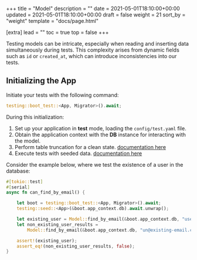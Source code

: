 +++
title = "Model"
description = ""
date = 2021-05-01T18:10:00+00:00
updated = 2021-05-01T18:10:00+00:00
draft = false
weight = 21
sort_by = "weight"
template = "docs/page.html"

[extra]
lead = ""
toc = true
top = false
+++

Testing models can be intricate, especially when reading and inserting data simultaneously during tests. This complexity arises from dynamic fields such as `id` or `created_at`, which can introduce inconsistencies into our tests.

## Initializing the App

Initiate your tests with the following command:

```rust
testing::boot_test::<App, Migrator>().await;
```

During this initialization:

1. Set up your application in **test** mode, loading the `config/test.yaml` file.
2. Obtain the application context with the **DB** instance for interacting with the model.
3. Perform table truncation for a clean state. [documentation here](@/docs/testing/overview.md#clean-up-data-before-snapshot-testing)
4. Execute tests with seeded data. [documentation here](@/docs/testing/overview.md#seeding-data)

Consider the example below, where we test the existence of a user in the database:

```rust
#[tokio::test]
#[serial]
async fn can_find_by_email() {

    let boot = testing::boot_test::<App, Migrator>().await;
    testing::seed::<App>(&boot.app_context.db).await.unwrap();

    let existing_user = Model::find_by_email(&boot.app_context.db, "user1@example.com").await;
    let non_existing_user_results =
        Model::find_by_email(&boot.app_context.db, "un@existing-email.com").await;

    assert!(existing_user);
    assert_eq!(non_existing_user_results, false);
}
```
